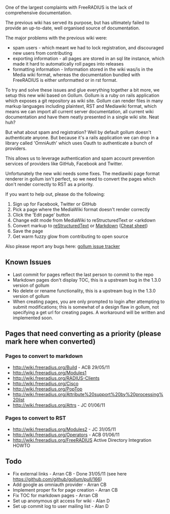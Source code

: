 One of the largest complaints with FreeRADIUS is the lack of comprehensive documentation.

The previous wiki  has served its purpose, but has ultimately failed to provide an up-to-date, well organised source of documentation.

The major problems with the previous wiki were:

* spam users - which meant we had to lock registration, and discouraged new users from contributing
* exporting information - all pages are stored in an sql lite instance, which made it hard to automatically roll pages into releases
* formatting information - Information stored in the wiki was/is in the Media wiki format, whereas the documentation bundled with FreeRADIUS is either unformatted or in rst format.

To try and solve these issues and glue everything together a bit more, we setup this new wiki based on Gollum. Gollum is a ruby on rails application which exposes a git repository as wiki site. Gollum can render files in many markup languages including plaintext, RST and Mediawiki format, which means we can import all current server documentation, all current wiki documentation and have them neatly presented in a single wiki site. Neat huh?

But what about spam and registration? Well by default gollum doesn't authenticate anyone. But because it's a rails application we can drop in a library called 'OmniAuth' which uses Oauth to authenticate a bunch of providers.

This allows us to leverage authentication and spam account prevention services of providers like GitHub, Facebook and Twitter.

Unfortunately the new wiki needs some fixes. The mediawiki page format renderer in gollum isn't perfect, so we need to convert the pages which don't render correctly to RST as a priority.

If you want to help out, please do the following:

1. Sign up for Facebook, Twitter or GitHub
2. Pick a page where the MediaWiki format doesn't render correctly
3. Click the 'Edit page' button
4. Change edit mode from MediaWiki to reStructuredText or <arkdown
5. Convert markup to [reStructuredText](http://docutils.sourceforge.net/docs/user/rst/quickstart.html) or [Markdown](http://daringfireball.net/projects/markdown/syntax#precode) ([Cheat sheet](http://hw.libsyn.com/p/8/3/3/8339a864bb8faa83/Markdown_Cheat_Sheet.pdf))
6. Save the page
7. Get warm fuzzy glow from contributing to open source

Also please report any bugs here:
[gollum issue tracker](https://github.com/github/gollum/issues?_pjax=true&state=open)

## Known Issues
* Last commit for pages reflect the last person to commit to the repo
* Markdown pages don't display TOC, this is a upstream bug in the 1.3.0 version of gollum
* No delete or rename functionality, this is a upstream bug in the 1.3.0 version of gollum
* When creating pages, you are only prompted to login after attempting to submit modifications; this is somewhat of a design flaw in gollum, not specifying a get url for creating pages. A workaround will be written and implemented soon.

## Pages that need converting as a priority (please mark here when converted)

### Pages to convert to markdown
* http://wiki.freeradius.org/Build - ACB 29/05/11
* http://wiki.freeradius.org/Modules1
* http://wiki.freeradius.org/RADIUS-Clients
* http://wiki.freeradius.org/Cisco
* http://wiki.freeradius.org/PopTop
* http://wiki.freeradius.org/Attribute%20support%20by%20processing%20list
* http://wiki.freeradius.org/Attrs - JC 01/06/11

### Pages to convert to RST
* http://wiki.freeradius.org/Modules2 - JC 31/05/11
* http://wiki.freeradius.org/Operators - ACB 01/06/11
* http://wiki.freeradius.org/FreeRADIUS Active Directory Integration HOWTO

## Todo
* Fix external links - Arran CB - Done 31/05/11 (see here https://github.com/github/gollum/pull/166)
* Add google as omniauth provider - Arran CB
* Implement proper fix for page creation - Arran CB
* Fix TOC for markdown pages - Arran CB
* Set up anonymous git access for wiki - Alan D
* Set up commit log to user mailing list - Alan D